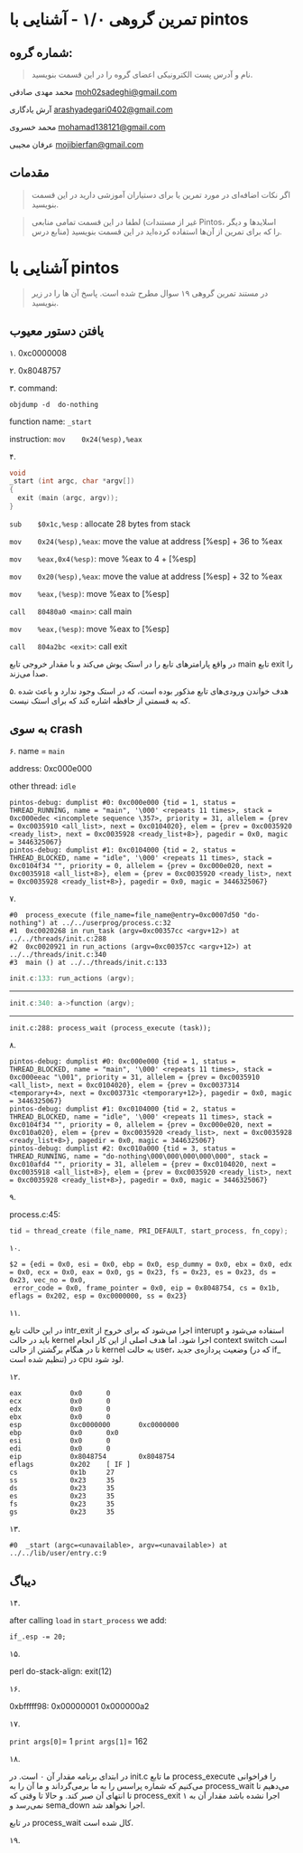 تمرین گروهی ۱/۰ - آشنایی با pintos
======================

شماره گروه:
-----
> نام و آدرس پست الکترونیکی اعضای گروه را در این قسمت بنویسید.

محمد مهدی صادقی moh02sadeghi@gmail.com

آرش یادگاری arashyadegari0402@gmail.com

محمد خسروی mohamad138121@gmail.com

عرفان مجیبی mojibierfan@gmail.com

مقدمات
----------
> اگر نکات اضافه‌ای در مورد تمرین یا برای دستیاران آموزشی دارید در این قسمت بنویسید.


> لطفا در این قسمت تمامی منابعی (غیر از مستندات Pintos، اسلاید‌ها و دیگر منابع  درس) را که برای تمرین از آن‌ها استفاده کرده‌اید در این قسمت بنویسید.

آشنایی با pintos
============
>  در مستند تمرین گروهی ۱۹ سوال مطرح شده است. پاسخ آن ها را در زیر بنویسید.


## یافتن دستور معیوب

۱.
0xc0000008

۲.
0x8048757

۳.
command:

```objdump -d  do-nothing```

function name: `_start`

instruction: `mov    0x24(%esp),%eax`



۴.
```C
void
_start (int argc, char *argv[])
{
  exit (main (argc, argv));
}
```

`sub    $0x1c,%esp` : allocate 28 bytes from stack

`mov    0x24(%esp),%eax`: move the value at address [%esp] + 36 to %eax

`mov    %eax,0x4(%esp)`: move %eax to 4 + [%esp]

`mov    0x20(%esp),%eax`:  move the value at address [%esp] + 32 to %eax

`mov    %eax,(%esp)`: move %eax to [%esp]

`call   80480a0 <main>`: call main

`mov    %eax,(%esp)`: move %eax to [%esp]

`call   804a2bc <exit>`: call exit

در واقع پارامترهای تابع را در استک پوش می‌کند و با مقدار خروجی تابع main تابع exit را صدا می‌زند.


۵.
هدف خواندن ورودی‌های تابع مذکور بوده است، که در استک وجود ندارد و باعث شده که به قسمتی از حافظه اشاره کند که برای استک نیست.

## به سوی crash


۶.
name = `main`

address: 0xc000e000

other thread: `idle`

```
pintos-debug: dumplist #0: 0xc000e000 {tid = 1, status = THREAD_RUNNING, name = "main", '\000' <repeats 11 times>, stack = 0xc000edec <incomplete sequence \357>, priority = 31, allelem = {prev = 0xc0035910 <all_list>, next = 0xc0104020}, elem = {prev = 0xc0035920 <ready_list>, next = 0xc0035928 <ready_list+8>}, pagedir = 0x0, magic = 3446325067}
pintos-debug: dumplist #1: 0xc0104000 {tid = 2, status = THREAD_BLOCKED, name = "idle", '\000' <repeats 11 times>, stack = 0xc0104f34 "", priority = 0, allelem = {prev = 0xc000e020, next = 0xc0035918 <all_list+8>}, elem = {prev = 0xc0035920 <ready_list>, next = 0xc0035928 <ready_list+8>}, pagedir = 0x0, magic = 3446325067}
```

۷.

```
#0  process_execute (file_name=file_name@entry=0xc0007d50 "do-nothing") at ../../userprog/process.c:32
#1  0xc0020268 in run_task (argv=0xc00357cc <argv+12>) at ../../threads/init.c:288
#2  0xc0020921 in run_actions (argv=0xc00357cc <argv+12>) at ../../threads/init.c:340
#3  main () at ../../threads/init.c:133
```

```C
init.c:133: run_actions (argv);
```
***
```C
init.c:340: a->function (argv);
```
***
```
init.c:288: process_wait (process_execute (task));
```

۸.

```
pintos-debug: dumplist #0: 0xc000e000 {tid = 1, status = THREAD_BLOCKED, name = "main", '\000' <repeats 11 times>, stack = 0xc000eeac "\001", priority = 31, allelem = {prev = 0xc0035910 <all_list>, next = 0xc0104020}, elem = {prev = 0xc0037314 <temporary+4>, next = 0xc003731c <temporary+12>}, pagedir = 0x0, magic = 3446325067}
pintos-debug: dumplist #1: 0xc0104000 {tid = 2, status = THREAD_BLOCKED, name = "idle", '\000' <repeats 11 times>, stack = 0xc0104f34 "", priority = 0, allelem = {prev = 0xc000e020, next = 0xc010a020}, elem = {prev = 0xc0035920 <ready_list>, next = 0xc0035928 <ready_list+8>}, pagedir = 0x0, magic = 3446325067}
pintos-debug: dumplist #2: 0xc010a000 {tid = 3, status = THREAD_RUNNING, name = "do-nothing\000\000\000\000\000", stack = 0xc010afd4 "", priority = 31, allelem = {prev = 0xc0104020, next = 0xc0035918 <all_list+8>}, elem = {prev = 0xc0035920 <ready_list>, next = 0xc0035928 <ready_list+8>}, pagedir = 0x0, magic = 3446325067}
```

۹.

process.c:45:
```C
tid = thread_create (file_name, PRI_DEFAULT, start_process, fn_copy);
```

۱۰.

```
$2 = {edi = 0x0, esi = 0x0, ebp = 0x0, esp_dummy = 0x0, ebx = 0x0, edx = 0x0, ecx = 0x0, eax = 0x0, gs = 0x23, fs = 0x23, es = 0x23, ds = 0x23, vec_no = 0x0,
 error_code = 0x0, frame_pointer = 0x0, eip = 0x8048754, cs = 0x1b, eflags = 0x202, esp = 0xc0000000, ss = 0x23}
```

۱۱.

در این حالت تابع intr_exit اجرا می‌شود که برای خروج از interupt استفاده می‌شود و باید در حالت kernel اجرا شود. 
اما هدف اصلی از این کار انجام context switch است تا در هنگام برگشتن از حالت kernel به حالت user، وضعیت پردازه‌ی جدید (که در if_ تنظیم شده است) در cpu لود شود.

۱۲.
```
eax            0x0      0
ecx            0x0      0
edx            0x0      0
ebx            0x0      0
esp            0xc0000000       0xc0000000
ebp            0x0      0x0
esi            0x0      0
edi            0x0      0
eip            0x8048754        0x8048754
eflags         0x202    [ IF ]
cs             0x1b     27
ss             0x23     35
ds             0x23     35
es             0x23     35
fs             0x23     35
gs             0x23     35
```
۱۳.
```
#0  _start (argc=<unavailable>, argv=<unavailable>) at ../../lib/user/entry.c:9
```

## دیباگ

۱۴.

after calling `load` in `start_process` we add:
```
if_.esp -= 20;
```
۱۵.

perl
do-stack-align: exit(12)


۱۶.

0xbfffff98:     0x00000001      0x000000a2


۱۷.

`print args[0]`= 1
`print args[1]`= 162


۱۸.

در ابتدای برنامه مقدار آن ۰ است. در init.c ما تابع  process_execute را فراخوانی می‌کنیم که شماره پراسس را به ما برمی‌گرداند و ما آن را به  process_wait می‌دهیم تا تا انتهای آن صبر کند. و حالا تا وقتی که process_exit اجرا نشده باشد مقدار آن به ۱ نمی‌رسد و sema_down اجرا نخواهد شد.

در تابع process_wait کال شده است.

۱۹.